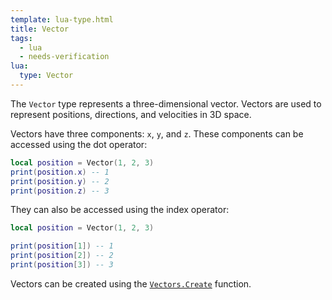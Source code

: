 ```yaml
---
template: lua-type.html
title: Vector
tags:
  - lua
  - needs-verification
lua:
  type: Vector
---
```


The `Vector` type represents a three-dimensional vector. Vectors are used to
represent positions, directions, and velocities in 3D space.

Vectors have three components: `x`, `y`, and `z`. These components can be
accessed using the dot operator:

```lua
local position = Vector(1, 2, 3)
print(position.x) -- 1
print(position.y) -- 2
print(position.z) -- 3
```

They can also be accessed using the index operator:

```lua
local position = Vector(1, 2, 3)

print(position[1]) -- 1
print(position[2]) -- 2
print(position[3]) -- 3
```

Vectors can be created using the [`Vectors.Create`](libraries/Vectors/Create.md)
function.
